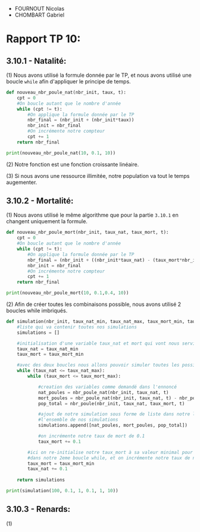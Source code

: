 - FOURNOUT Nicolas
- CHOMBART Gabriel

# Rapport TP 10:

## 3.10.1 - Natalité:
(1) Nous avons utilisé la formule donnée par le TP, et nous avons utilisé une boucle `while` afin d'appliquer le principe de temps.
```py
def nouveau_nbr_poule_nat(nbr_init, taux, t):
    cpt = 0
    #On boucle autant que le nombre d'année
    while (cpt != t):
        #On applique la formule donnée par le TP
        nbr_final = (nbr_init + (nbr_init*taux))
        nbr_init = nbr_final
        #On incrémente notre compteur
        cpt += 1
    return nbr_final

print(nouveau_nbr_poule_nat(10, 0.1, 10))
```

(2) Notre fonction est une fonction croissante linéaire.

(3) Si nous avons une ressource illimitée, notre population va tout le temps augementer.

## 3.10.2 - Mortalité:
(1) Nous avons utilisé le même algorithme que pour la partie `3.10.1` en changent uniquement la formule.
```py
def nouveau_nbr_poule_mort(nbr_init, taux_nat, taux_mort, t):
    cpt = 0
    #On boucle autant que le nombre d'année
    while (cpt != t):
        #On applique la formule donnée par le TP
        nbr_final = (nbr_init + ((nbr_init*taux_nat) - (taux_mort*nbr_init))) 
        nbr_init = nbr_final
        #On incrémente notre compteur
        cpt += 1
    return nbr_final

print(nouveau_nbr_poule_mort(10, 0.1,0.4, 10))
```

(2) Afin de créer toutes les combinaisons possible, nous avons utilisé 2 boucles while imbriqués.
```py
def simulation(nbr_init, taux_nat_min, taux_nat_max, taux_mort_min, taux_mort_max,  t):
    #liste qui va contenir toutes nos simulations
    simulations = []

    #initialisation d'une variable taux_nat et mort qui vont nous servir de compteur dans nos boucles
    taux_nat = taux_nat_min
    taux_mort = taux_mort_min

    #avec des deux boucles nous allons pouvoir simuler toutes les possibilités possibles
    while (taux_nat <= taux_nat_max):
        while (taux_mort <= taux_mort_max):

            #creation des variables comme demandé dans l'ennoncé
            nat_poules = nbr_poule_nat(nbr_init, taux_nat, t)
            mort_poules = nbr_poule_nat(nbr_init, taux_nat, t) - nbr_poule(nbr_init, taux_nat, taux_mort, t)
            pop_total = nbr_poule(nbr_init, taux_nat, taux_mort, t)

            #ajout de notre simulation sous forme de liste dans notre liste originel qui contient
            #l'ensemble de nos simulations
            simulations.append([nat_poules, mort_poules, pop_total])

            #on incrémente notre taux de mort de 0.1
            taux_mort += 0.1

        #ici on re-initialise notre taux_mort à sa valeur minimal pour pouvoir entrer à nouveau
        #dans notre 2eme boucle while, et on incrémente notre taux de nat de 0.1 
        taux_mort = taux_mort_min
        taux_nat += 0.1
    
    return simulations

print(simulation(100, 0.1, 1, 0.1, 1, 10))
```

## 3.10.3 - Renards:
(1) 
